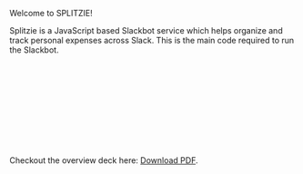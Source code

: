 Welcome to SPLITZIE!


Splitzie is a JavaScript based Slackbot service which helps organize and track personal expenses across Slack. This is the main code required to run the Slackbot.

<object data="./splitzie_presentation.pdf" type="application/pdf" width="700px" height="700px">
    <embed src="./splitzie_presentation.pdf">
        <p>Checkout the overview deck here: <a href="./splitzie_presentation.pdf">Download PDF</a>.</p>
    </embed>
</object>
